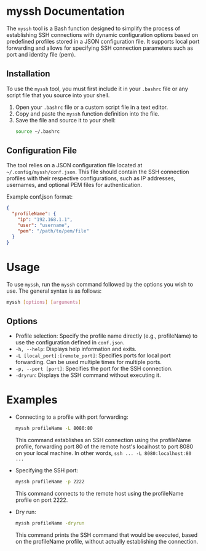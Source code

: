 # myssh Documentation

The `myssh` tool is a Bash function designed to simplify the process of 
establishing SSH connections with dynamic configuration options based on 
predefined profiles stored in a JSON configuration file. It supports local 
port forwarding and allows for specifying SSH connection parameters such as 
port and identity file (pem).

## Installation

To use the `myssh` tool, you must first include it in your `.bashrc` file or any script file that you source into your shell.

1. Open your `.bashrc` file or a custom script file in a text editor.
2. Copy and paste the `myssh` function definition into the file.
3. Save the file and source it to your shell:
   ```bash
   source ~/.bashrc
   ```

## Configuration File

The tool relies on a JSON configuration file located at 
`~/.config/myssh/conf.json`. This file should contain the SSH connection 
profiles with their respective configurations, such as IP addresses, 
usernames, and optional PEM files for authentication.

Example conf.json format:
```json
{
  "profileName": {
    "ip": "192.168.1.1",
    "user": "username",
    "pem": "/path/to/pem/file"
  }
}
```

# Usage

To use `myssh`, run the `myssh` command followed by the options you wish to 
use. The general syntax is as follows:
```bash
myssh [options] [arguments]
```

## Options

* Profile selection: Specify the profile name directly (e.g., profileName) to 
use the configuration defined in `conf.json`.
* `-h, --help`: Displays help information and exits.
* `-L [local_port]:[remote_port]`: Specifies ports for local port forwarding. 
   Can be used multiple times for multiple ports.
*  `-p, --port [port]`: Specifies the port for the SSH connection.
*  `-dryrun`: Displays the SSH command without executing it.

# Examples

* Connecting to a profile with port forwarding:

  ```bash
  myssh profileName -L 8080:80
  ```
  
  This command establishes an SSH connection using the profileName profile, 
  forwarding port 80 of the remote host's localhost to port 8080 on your 
  local machine. In other words, `ssh ... -L 8080:localhost:80 ...`
  

* Specifying the SSH port:

  ```bash
  myssh profileName -p 2222
  ```

  This command connects to the remote host using the profileName profile on 
  port 2222.

* Dry run:

  ```bash
  myssh profileName -dryrun
  ```

  This command prints the SSH command that would be executed, based on the 
  profileName profile, without actually establishing the connection.
